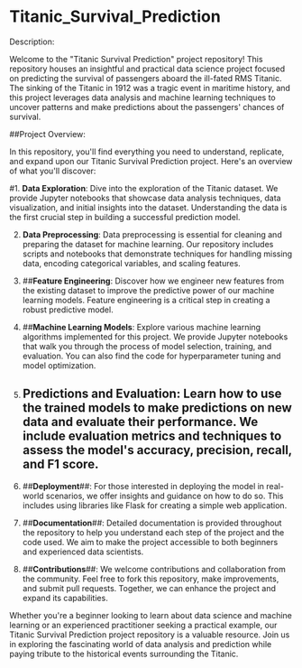 # Titanic_Survival_Prediction


Description:

Welcome to the "Titanic Survival Prediction" project repository! This repository houses an insightful and practical data science project focused on predicting the survival of passengers aboard the ill-fated RMS Titanic. The sinking of the Titanic in 1912 was a tragic event in maritime history, and this project leverages data analysis and machine learning techniques to uncover patterns and make predictions about the passengers' chances of survival.

##Project Overview:

In this repository, you'll find everything you need to understand, replicate, and expand upon our Titanic Survival Prediction project. Here's an overview of what you'll discover:

#1. **Data Exploration**:  Dive into the exploration of the Titanic dataset. We provide Jupyter notebooks that showcase data analysis techniques, data visualization, and initial insights into the dataset. Understanding the data is the first crucial step in building a successful prediction model.

2. **Data Preprocessing**: Data preprocessing is essential for cleaning and preparing the dataset for machine learning. Our repository includes scripts and notebooks that demonstrate techniques for handling missing data, encoding categorical variables, and scaling features.

3. ##**Feature Engineering**: Discover how we engineer new features from the existing dataset to improve the predictive power of our machine learning models. Feature engineering is a critical step in creating a robust predictive model.

4. ##**Machine Learning Models**: Explore various machine learning algorithms implemented for this project. We provide Jupyter notebooks that walk you through the process of model selection, training, and evaluation. You can also find the code for hyperparameter tuning and model optimization.

5. ## **Predictions and Evaluation**: Learn how to use the trained models to make predictions on new data and evaluate their performance. We include evaluation metrics and techniques to assess the model's accuracy, precision, recall, and F1 score.

6. ##**Deployment**##: For those interested in deploying the model in real-world scenarios, we offer insights and guidance on how to do so. This includes using libraries like Flask for creating a simple web application.

7. ##**Documentation**##: Detailed documentation is provided throughout the repository to help you understand each step of the project and the code used. We aim to make the project accessible to both beginners and experienced data scientists.

8. ##**Contributions**##: We welcome contributions and collaboration from the community. Feel free to fork this repository, make improvements, and submit pull requests. Together, we can enhance the project and expand its capabilities.


Whether you're a beginner looking to learn about data science and machine learning or an experienced practitioner seeking a practical example, our Titanic Survival Prediction project repository is a valuable resource. Join us in exploring the fascinating world of data analysis and prediction while paying tribute to the historical events surrounding the Titanic.
